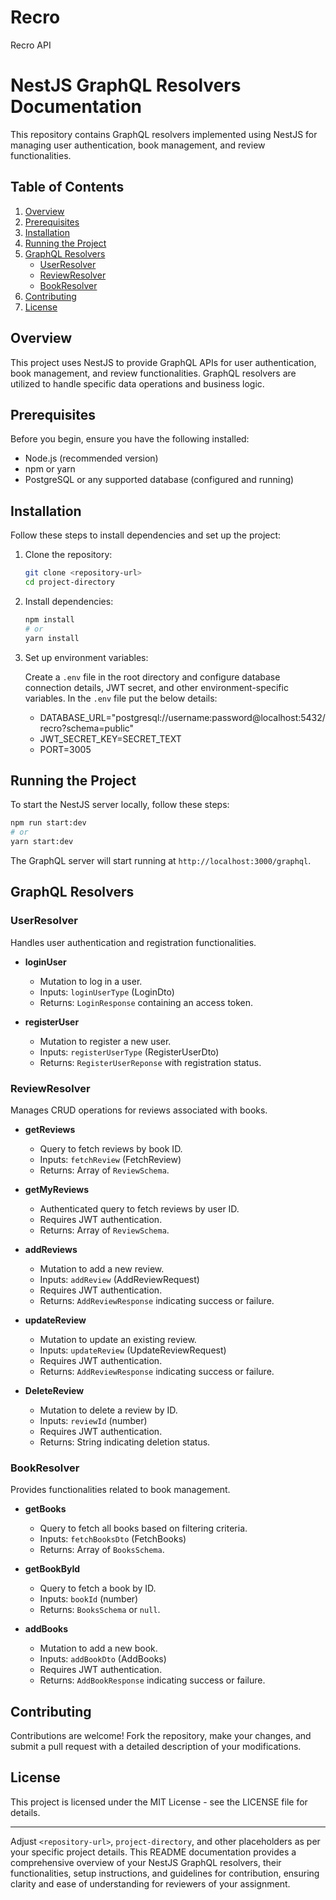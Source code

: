 # Recro
Recro API

# NestJS GraphQL Resolvers Documentation

This repository contains GraphQL resolvers implemented using NestJS for managing user authentication, book management, and review functionalities.

## Table of Contents

1. [Overview](#overview)
2. [Prerequisites](#prerequisites)
3. [Installation](#installation)
4. [Running the Project](#running-the-project)
5. [GraphQL Resolvers](#graphql-resolvers)
   - [UserResolver](#userresolver)
   - [ReviewResolver](#reviewresolver)
   - [BookResolver](#bookresolver)
6. [Contributing](#contributing)
7. [License](#license)

## Overview

This project uses NestJS to provide GraphQL APIs for user authentication, book management, and review functionalities. GraphQL resolvers are utilized to handle specific data operations and business logic.

## Prerequisites

Before you begin, ensure you have the following installed:

- Node.js (recommended version)
- npm or yarn
- PostgreSQL or any supported database (configured and running)

## Installation

Follow these steps to install dependencies and set up the project:

1. Clone the repository:

   ```bash
   git clone <repository-url>
   cd project-directory
   ```

2. Install dependencies:

   ```bash
   npm install
   # or
   yarn install
   ```

3. Set up environment variables:
   
   Create a `.env` file in the root directory and configure database connection details, JWT secret, and other environment-specific variables. In the `.env` file put the below details:

    - DATABASE_URL="postgresql://username:password@localhost:5432/recro?schema=public"
    - JWT_SECRET_KEY=SECRET_TEXT
    - PORT=3005

## Running the Project

To start the NestJS server locally, follow these steps:

```bash
npm run start:dev
# or
yarn start:dev
```

The GraphQL server will start running at `http://localhost:3000/graphql`.

## GraphQL Resolvers

### UserResolver

Handles user authentication and registration functionalities.

- **loginUser**
  - Mutation to log in a user.
  - Inputs: `loginUserType` (LoginDto)
  - Returns: `LoginResponse` containing an access token.

- **registerUser**
  - Mutation to register a new user.
  - Inputs: `registerUserType` (RegisterUserDto)
  - Returns: `RegisterUserReponse` with registration status.

### ReviewResolver

Manages CRUD operations for reviews associated with books.

- **getReviews**
  - Query to fetch reviews by book ID.
  - Inputs: `fetchReview` (FetchReview)
  - Returns: Array of `ReviewSchema`.

- **getMyReviews**
  - Authenticated query to fetch reviews by user ID.
  - Requires JWT authentication.
  - Returns: Array of `ReviewSchema`.

- **addReviews**
  - Mutation to add a new review.
  - Inputs: `addReview` (AddReviewRequest)
  - Requires JWT authentication.
  - Returns: `AddReviewResponse` indicating success or failure.

- **updateReview**
  - Mutation to update an existing review.
  - Inputs: `updateReview` (UpdateReviewRequest)
  - Requires JWT authentication.
  - Returns: `AddReviewResponse` indicating success or failure.

- **DeleteReview**
  - Mutation to delete a review by ID.
  - Inputs: `reviewId` (number)
  - Requires JWT authentication.
  - Returns: String indicating deletion status.

### BookResolver

Provides functionalities related to book management.

- **getBooks**
  - Query to fetch all books based on filtering criteria.
  - Inputs: `fetchBooksDto` (FetchBooks)
  - Returns: Array of `BooksSchema`.

- **getBookById**
  - Query to fetch a book by ID.
  - Inputs: `bookId` (number)
  - Returns: `BooksSchema` or `null`.

- **addBooks**
  - Mutation to add a new book.
  - Inputs: `addBookDto` (AddBooks)
  - Requires JWT authentication.
  - Returns: `AddBookResponse` indicating success or failure.

## Contributing

Contributions are welcome! Fork the repository, make your changes, and submit a pull request with a detailed description of your modifications.

## License

This project is licensed under the MIT License - see the LICENSE file for details.

---

Adjust `<repository-url>`, `project-directory`, and other placeholders as per your specific project details. This README documentation provides a comprehensive overview of your NestJS GraphQL resolvers, their functionalities, setup instructions, and guidelines for contribution, ensuring clarity and ease of understanding for reviewers of your assignment.